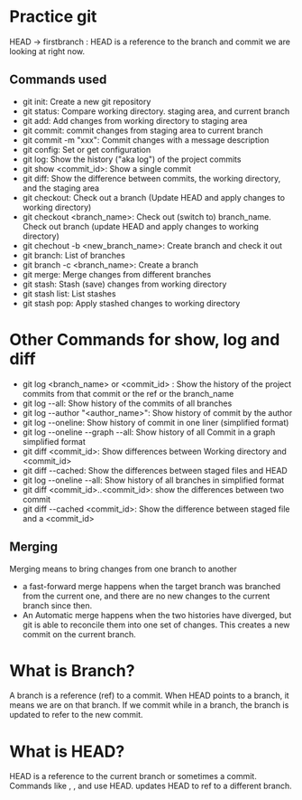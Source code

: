 # Practice git

HEAD -> firstbranch : HEAD is a reference to the branch and commit we are looking at right now.


## Commands used
- git init: Create a new git repository
- git status: Compare working directory. staging area, and current branch
- git add: Add changes from working directory to staging area
- git commit: commit changes from staging area to current branch
- git commit -m "xxx": Commit changes with a message description
- git config: Set or get configuration
- git log: Show the history ("aka log") of the project commits
- git show <commit_id>: Show a single commit
- git diff: Show the difference between commits, the working directory, and the staging area
- git checkout: Check out a branch (Update HEAD and apply changes to working directory)
- git checkout <branch_name>: Check out (switch to) branch_name. Check out branch (update HEAD and apply changes to working directory)
- git chechout -b <new_branch_name>: Create branch and check it out 
- git branch: List of branches
- git branch -c <branch_name>: Create a branch
- git merge: Merge changes from different branches
- git stash: Stash (save) changes from working directory
- git stash list: List stashes
- git stash pop: Apply stashed changes to working directory

# Other Commands for show, log and diff

- git log <branch_name> or <commit_id> : Show the history of the project commits from that commit or the ref or the branch_name
- git log --all: Show history of the commits of all branches
- git log --author "<author_name>": Show history of commit by the author
- git log --oneline: Show history of commit in one liner (simplified format)
- git log --oneline --graph --all: Show history of all Commit in a graph simplified format
- git diff <commit_id>: Show differences between Working directory and <commit_id>
- git diff --cached: Show the differences between staged files and HEAD
- git log --oneline --all: Show history of all branches in simplified format
- git diff <commit_id>..<commit_id>: show the differences between two commit
- git diff --cached <commit_id>: Show the difference between staged file and a <commit_id>


## Merging

Merging means to bring changes from one branch to another

- a fast-forward merge happens when the target branch was branched from the current one, and there are no new changes to the current branch since then.
- An Automatic merge happens when the two histories have diverged, but git is able to reconcile them into one set of changes. This creates a new commit on the current branch.

# What is Branch?

A branch is a reference (ref) to a commit. When HEAD points to a branch, it means we are on that branch. If we commit while in a branch, the branch is updated to refer to the new commit.

# What is HEAD?

HEAD is a reference to the current branch or sometimes a commit. Commands like <status>, <log>, and <branch> use HEAD. <git checkout> updates HEAD to ref to a different branch.
